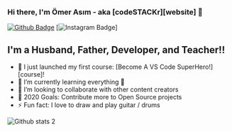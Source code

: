 
### Hi there, I'm Ömer Asım - aka [codeSTACKr][website] 👋 

[![Github Badge](https://img.shields.io/badge/-Github-000?style=quare&labelColor=000&logo=Github&logoColor=white&link=link)](link1) 
[![Instagram Badge](https://img.shields.io/badge/-Instagram-C13584?style=flat-quare&labelColor=C13584&logo=instagram&logoColor=white&link="https://google.com")]

## I'm a Husband, Father, Developer, and Teacher!!

- 🔭 I just launched my first course: [Become A VS Code SuperHero!][course]!
- 🌱 I’m currently learning everything 🤣
- 👯 I’m looking to collaborate with other content creators
- 🥅 2020 Goals: Contribute more to Open Source projects
- ⚡ Fun fact: I love to draw and play guitar / drums



![Github stats 2](https://github-readme-stats.vercel.app/api?username=Omer-Asim&show_icons=true&theme=radical)















<!--
**Omer-Asim/Omer-Asim** is a ✨ _special_ ✨ repository because its `README.md` (this file) appears on your GitHub profile.

Here are some ideas to get you started:

- 🔭 I’m currently working on ...
- 🌱 I’m currently learning ...
- 👯 I’m looking to collaborate on ...
- 🤔 I’m looking for help with ...
- 💬 Ask me about ...
- 📫 How to reach me: ...
- 😄 Pronouns: ...
- ⚡ Fun fact: ...
-->
